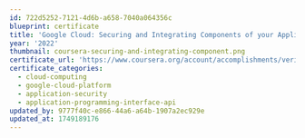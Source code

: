 ```yaml
---
id: 722d5252-7121-4d6b-a658-7040a064356c
blueprint: certificate
title: 'Google Cloud: Securing and Integrating Components of your Application'
year: '2022'
thumbnail: coursera-securing-and-integrating-component.png
certificate_url: 'https://www.coursera.org/account/accomplishments/verify/HQGUKGTVTLQS'
certificate_categories:
  - cloud-computing
  - google-cloud-platform
  - application-security
  - application-programming-interface-api
updated_by: 9777f40c-e866-44a6-a64b-1907a2ec929e
updated_at: 1749189176
---
```

